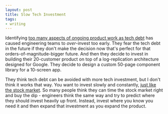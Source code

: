 ```yaml
---
layout: post
title: Slow Tech Investment
tags:
- writing
---
```


Identifying [too many aspects of ongoing product work as tech debt][0] has caused engineering teams to _over_-invest too early. They fear the tech debt in the future if they don't make the decision now that's perfect for that orders-of-magnitude-bigger future. And then they decide to invest in building their 20-customer product on top of a log-replication architecture designed for Google. They decide to design a custom 50-page component library for a 10-screen app.

They think tech debt can be avoided with more tech investment, but I don't think it works that way. You want to invest slowly and constantly, [just like the stock market][1]. So many people think they can time the stock market right and buy the dip - engineers think the same way and try to predict where they should invest heavily up front. Instead, invest where you know you need it and then expand that investment as you expand the product.

[0]: /2020/05/17/carving-out-tech-investment/
[1]: https://ofdollarsanddata.com/even-god-couldnt-beat-dollar-cost-averaging/
